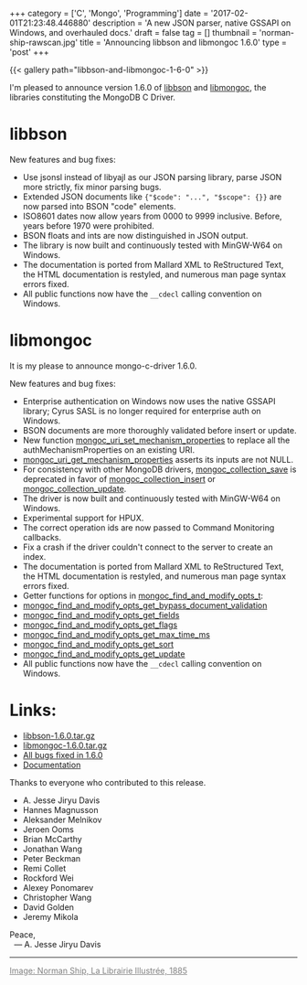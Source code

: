 +++
category = ['C', 'Mongo', 'Programming']
date = '2017-02-01T21:23:48.446880'
description = 'A new JSON parser, native GSSAPI on Windows, and overhauled docs.'
draft = false
tag = []
thumbnail = 'norman-ship-rawscan.jpg'
title = 'Announcing libbson and libmongoc 1.6.0'
type = 'post'
+++

{{< gallery path="libbson-and-libmongoc-1-6-0" >}}

I'm pleased to announce version 1.6.0 of <a href="http://mongoc.org/libbson/current/">libbson</a> and <a href="http://mongoc.org/libmongoc/current/">libmongoc</a>,
the libraries constituting the MongoDB C Driver.

# **libbson**

New features and bug fixes:

* Use jsonsl instead of libyajl as our JSON parsing library, parse JSON more
strictly, fix minor parsing bugs.
* Extended JSON documents like ``{"$code": "...", "$scope": {}}`` are now parsed
into BSON "code" elements.
* ISO8601 dates now allow years from 0000 to 9999 inclusive. Before, years
before 1970 were prohibited.
* BSON floats and ints are now distinguished in JSON output.
* The library is now built and continuously tested with MinGW-W64 on Windows.
* The documentation is ported from Mallard XML to ReStructured Text, the
HTML documentation is restyled, and numerous man page syntax errors fixed.
* All public functions now have the ``__cdecl`` calling convention on Windows.

# **libmongoc**

It is my please to announce mongo-c-driver 1.6.0.

New features and bug fixes:

* Enterprise authentication on Windows now uses the native GSSAPI library;
Cyrus SASL is no longer required for enterprise auth on Windows.
* BSON documents are more thoroughly validated before insert or update.
* New function <a href="http://mongoc.org/libmongoc/current/mongoc_uri_set_mechanism_properties.html">mongoc_uri_set_mechanism_properties</a> to replace all the
authMechanismProperties on an existing URI.
* <a href="http://mongoc.org/libmongoc/current/mongoc_uri_get_mechanism_properties.html">mongoc_uri_get_mechanism_properties</a> asserts its inputs are not NULL.
* For consistency with other MongoDB drivers, <a href="http://mongoc.org/libmongoc/current/mongoc_collection_save.html">mongoc_collection_save</a> is
deprecated in favor of <a href="http://mongoc.org/libmongoc/current/mongoc_collection_insert.html">mongoc_collection_insert</a> or <a href="http://mongoc.org/libmongoc/current/mongoc_collection_update.html">mongoc_collection_update</a>.
* The driver is now built and continuously tested with MinGW-W64 on Windows.
* Experimental support for HPUX.
* The correct operation ids are now passed to Command Monitoring callbacks.
* Fix a crash if the driver couldn't connect to the server to create an index.
* The documentation is ported from Mallard XML to ReStructured Text, the
HTML documentation is restyled, and numerous man page syntax errors fixed.
* Getter functions for options in <a href="http://mongoc.org/libmongoc/current/mongoc_find_and_modify_opts_t.html">mongoc_find_and_modify_opts_t</a>:
* <a href="http://mongoc.org/libmongoc/current/mongoc_find_and_modify_opts_get_bypass_document_validation.html">mongoc_find_and_modify_opts_get_bypass_document_validation</a>
* <a href="http://mongoc.org/libmongoc/current/mongoc_find_and_modify_opts_get_fields.html">mongoc_find_and_modify_opts_get_fields</a>
* <a href="http://mongoc.org/libmongoc/current/mongoc_find_and_modify_opts_get_flags.html">mongoc_find_and_modify_opts_get_flags</a>
* <a href="http://mongoc.org/libmongoc/current/mongoc_find_and_modify_opts_get_max_time_ms.html">mongoc_find_and_modify_opts_get_max_time_ms</a>
* <a href="http://mongoc.org/libmongoc/current/mongoc_find_and_modify_opts_get_sort.html">mongoc_find_and_modify_opts_get_sort</a>
* <a href="http://mongoc.org/libmongoc/current/mongoc_find_and_modify_opts_get_update.html">mongoc_find_and_modify_opts_get_update</a>
* All public functions now have the ``__cdecl`` calling convention on Windows.


# **Links:**

* [libbson-1.6.0.tar.gz](https://github.com/mongodb/libbson/releases/download/1.6.0/libbson-1.6.0.tar.gz)
* [libmongoc-1.6.0.tar.gz](https://github.com/mongodb/mongo-c-driver/releases/download/1.6.0/mongo-c-driver-1.6.0.tar.gz)
* [All bugs fixed in 1.6.0](https://jira.mongodb.org/browse/CDRIVER/fixforversion/17213/)
* [Documentation](http://mongoc.org/)


Thanks to everyone who contributed to this release.

<ul><li>A. Jesse Jiryu Davis<li>Hannes Magnusson<li>Aleksander Melnikov<li>Jeroen Ooms<li>Brian McCarthy<li>Jonathan Wang<li>Peter Beckman<li>Remi Collet<li>Rockford Wei<li>Alexey Ponomarev<li>Christopher Wang<li>David Golden<li>Jeremy Mikola</ul>

Peace,<br>
&nbsp;&nbsp;&mdash; A. Jesse Jiryu Davis

<hr/>

<a style="color: gray" href="http://www.oldbookillustrations.com/illustrations/norman-ship/">Image: Norman Ship, La Librairie Illustrée, 1885</a>

